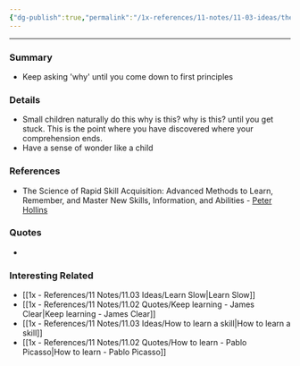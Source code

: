 ```yaml
---
{"dg-publish":true,"permalink":"/1x-references/11-notes/11-03-ideas/the-why-chain/","noteIcon":""}
---
```


---

### Summary
- Keep asking 'why' until you come down to first principles

### Details
- Small children naturally do this why is this? why is this? until you get stuck. This is the point where you have discovered where your comprehension ends.
- Have a sense of wonder like a child

### References
- The Science of Rapid Skill Acquisition: Advanced Methods to Learn, Remember, and Master New Skills, Information, and Abilities - [Peter Hollins](https://www.goodreads.com/author/show/16593818.Peter_Hollins)

### Quotes
-

### Interesting Related
- [[1x - References/11 Notes/11.03 Ideas/Learn Slow\|Learn Slow]]
- [[1x - References/11 Notes/11.02 Quotes/Keep learning - James Clear\|Keep learning - James Clear]]
- [[1x - References/11 Notes/11.03 Ideas/How to learn a skill\|How to learn a skill]]
- [[1x - References/11 Notes/11.02 Quotes/How to learn - Pablo Picasso\|How to learn - Pablo Picasso]]